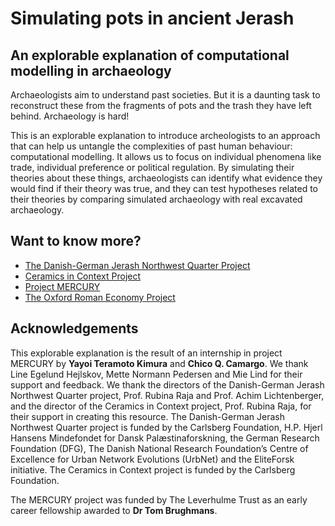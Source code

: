 # Simulating pots in ancient Jerash
## An explorable explanation of computational modelling in archaeology

Archaeologists aim to understand past societies. But it is a daunting task to reconstruct these from the fragments of pots and the trash they have left behind. Archaeology is hard!

This is an explorable explanation to introduce archeologists to an approach that can help us untangle the complexities of past human behaviour: computational modelling. It allows us to focus on individual phenomena like trade, individual preference or political regulation. By simulating their theories about these things, archaeologists can identify what evidence they would find if their theory was true, and they can test hypotheses related to their theories by comparing simulated archaeology with real excavated archaeology.

## Want to know more? 
- [The Danish-German Jerash Northwest Quarter Project](http://projects.au.dk/internationaljerashexcavation/)
- [Ceramics in Context Project](http://projects.au.dk/ceramics-in-context/)
- [Project MERCURY](https://projectmercury.eu/about/)
- [The Oxford Roman Economy Project](http://oxrep.classics.ox.ac.uk/)

## Acknowledgements 
This explorable explanation is the result of an internship in project MERCURY by **Yayoi Teramoto Kimura** and **Chico Q. Camargo**. We thank Line Egelund Hejlskov, Mette Normann Pedersen and Mie Lind for their support and feedback. We thank the directors of the Danish-German Jerash Northwest Quarter project, Prof. Rubina Raja and Prof. Achim Lichtenberger, and the director of the Ceramics in Context project, Prof. Rubina Raja, for their support in creating this resource. The Danish-German Jerash Northwest Quarter project is funded by the Carlsberg Foundation, H.P. Hjerl Hansens Mindefondet for Dansk Palæstinaforskning, the German Research Foundation (DFG), The Danish National Research Foundation’s Centre of Excellence for Urban Network Evolutions (UrbNet) and the EliteForsk initiative. The Ceramics in Context project is funded by the Carlsberg Foundation.

The MERCURY project was funded by The Leverhulme Trust as an early career fellowship awarded to **Dr Tom Brughmans**.
